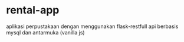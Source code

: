 # rental-app
aplikasi perpustakaan dengan menggunakan flask-restfull api berbasis mysql dan antarmuka (vanilla js)
